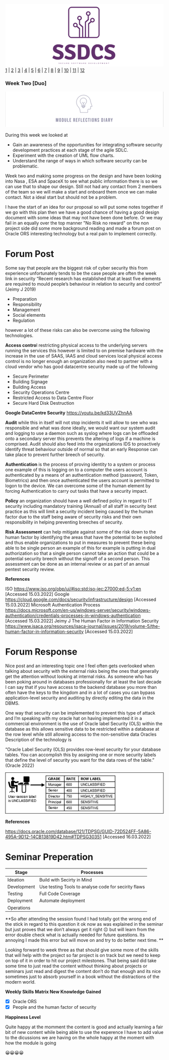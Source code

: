 ![Logo](Images/Logo.png)
[1](/MyPortfolio/SSDCS/Unit01.html) | [2](/MyPortfolio/SSDCS/Unit02.html) | [3](/MyPortfolio/SSDCS/Unit03.html) | [4](/MyPortfolio/SSDCS/Unit04.html) | [5](/MyPortfolio/SSDCS/Unit05.html) | [6](/MyPortfolio/SSDCS/Unit06.html) | [7](/MyPortfolio/SSDCS/Unit07.html) | [8](/MyPortfolio/SSDCS/Unit08.html) | [9](/MyPortfolio/SSDCS/Unit09.html) | [10](/MyPortfolio/SSDCS/Unit10.html) | [11](/MyPortfolio/SSDCS/Unit11.html) | [12](/MyPortfolio/SSDCS/Unit12.html)
### Week Two [Duo]
![Logo](Images/Diary.png)

During this week we looked at

* Gain an awareness of the opportunities for integrating software security development practices at each stage of the agile SDLC.
* Experiment with the creation of UML flow charts.
* Understand the range of ways in which software security can be problematic.

Week two and making some progress on the design and have been looking into Nasa , ESA and SpaceX to see what public information there is so we can use that to shape our design. Still not had any contact from 2 members of the team so we will make a start and onboard them once we can make contact. Not a ideal start but should not be a problem.

I have the start of an idea for our proposal so will put some notes together if we go with this plan then we have a good chance of having a good design document with some ideas that may not have been done before. Or we may fail in an equally over the top manner "No Risk no reward" on the non project side did some more background reading and made a forum post on Oracle ORS interesting technology but a real pain to implement correctly.

# Forum Post

Some say that people are the biggest risk of cyber security this from experience unfortunately tends to be the case people are often the week link in security “Recent research has established that at least five elements are required to mould people’s behaviour in relation to security and control” (Jeimy J 2019)

*	Preparation
*	Responsibility
*	Management
*	Social elements
*	Regulation

however a lot of these risks can also be overcome using the following technologies.

**Access contro**l restricting physical access to the underlying servers running the services this however is limited to on premise hardware with the increase in the use of SAAS, IAAS and cloud services local physical access control is no longer enough an organization also need to partner with a cloud vendor who has good datacentre security made up of the following 

*	Secure Perimeter
*	Building Signage
*	Building Access
*	Security Operations Centre
*	Restricted Access to Data Centre Floor
*	Secure Hard Disk Destruction

**Google DataCentre Security** <https://youtu.be/kd33UVZhnAA>

**Audit** while this in itself will not stop incidents it will allow to see who was responsible and what was done ideally, we would want our system audit and logging to use a daemon such as syslog where logs can be offloaded onto a secondary server this prevents the altering of logs if a machine is comprised. Audit should also feed into the organizations IDS to proactively identify threat behaviour outside of normal so that an early Response can take place to prevent further breech of security. 

**Authentication** is the process of proving identity to a system or process one example of this is logging on to a computer the users account is authenticated by a means of an authentication method (password, Token, Biometrics) and then once authenticated the users account is permitted to logon to the device. We can overcome some of the human element by forcing Authentication to carry out tasks that have a security impact.

**Policy** an organization should have a well defined policy in regard to IT security including mandatory training (Annual) of all staff in security best practice as this will limit a security incident being caused by the human factor due to the staff being aware of security risks and their own responsibility in helping preventing breeches of security.

**Risk Assessment** can help mitigate against some of the risk down to the human factor by identifying the areas that have the potential to be exploited and thus enable organizations to put in measures to prevent these being able to be single person an example of this for example is putting in dual authorization so that a single person cannot take an action that could be a potential security breech without the signoff of a second person. This assessment can be done as an internal review or as part of an annual pentest security review.

**References** 

ISO https://www.iso.org/obp/ui/#iso:std:iso-iec:27000:ed-5:v1:en [Accessed 15.03.2022]
Google https://cloud.google.com/docs/security/infrastructure/design [Accessed 15.03.2022]
Microsoft Authentication Process https://docs.microsoft.com/en-us/windows-server/security/windows-authentication/credentials-processes-in-windows-authentication [Accessed 15.03.2022]
Jeimy J The Human Factor in Information Security https://www.isaca.org/resources/isaca-journal/issues/2019/volume-5/the-human-factor-in-information-security [Accessed 15.03.2022]

# Forum Response

Nice post and an interesting topic one I feel often gets overlooked when talking about security with the external risks being the ones that generally get the attention without looking at internal risks. As someone who has been poking around in databases professionally for at least the last decade I can say that if you have access to the backend database you more than often have the keys to the kingdom and in a lot of cases you can bypass application-level security and auditing by directly editing the data in the DBMS. 

One way that security can be implemented to prevent this type of attack and I’m speaking with my oracle hat on having implemented it in a commercial environment is the use of Oracle label Security (OLS) within the database as this allows sensitive data to be restricted within a database at the row level while still allowing access to the non-sensitive data Oracles Description of the technology is 

“Oracle Label Security (OLS) provides row-level security for your database tables. You can accomplish this by assigning one or more security labels that define the level of security you want for the data rows of the table.” (Oracle 2022)

![Logo](Images/Oracle.png)


**References**

https://docs.oracle.com/database/121/TDPSG/GUID-72D524FF-5A86-495A-9D12-14CB13819D42.htm#TDPSG30351 [Accessed 16.03.2022]

# Seminar Preperation

| Stage  |  Processes |
|---|---|
|Ideation| Build with Secirty in Mind  |
|Development   | Use testing Tools to analyse code for secirity flaws|
|Testing   | Full Code Coverage  |
|Deployment   |Automate deployment |
|Operations   |   |

**So after attending the session found I had totally got the wrong end of the stick in regard to this question it ok now as was explained in the seminar but just proves that we don’t always get it right ☹️ but will learn from the error double check what is actually needed for future questions. Its annoying I made this error but will move on and try to do better next time. ** 

Looking forward to week three as that should give some more of the skills that will help with the project so far project is on track but we need to keep on top of it in order to hit our project milestones. That being said did take some time to just read the content without thinking about projects or seminars just read and digest the content don’t do that enough and its nice sometimes just to absorb yourself in a book without the distractions of the modern world.

**Weekly Skills Matrix New Knowledge Gained**

- [x] Oracle ORS
- [x] People and the human factor of security

**Happiness Level**

Quite happy at the momment the content is good and actually learning a fair bit of new content while being able to use the experence I have to add value to the dicussions we are having on the whole happy at the moment with how the module is going

😀😀😀😀
